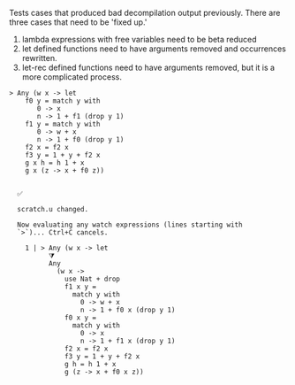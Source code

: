 Tests cases that produced bad decompilation output previously. There
are three cases that need to be 'fixed up.'
  1. lambda expressions with free variables need to be beta reduced
  2. let defined functions need to have arguments removed and
     occurrences rewritten.
  3. let-rec defined functions need to have arguments removed, but
     it is a more complicated process.

```unison
> Any (w x -> let
    f0 y = match y with
       0 -> x
       n -> 1 + f1 (drop y 1)
    f1 y = match y with
       0 -> w + x
       n -> 1 + f0 (drop y 1)
    f2 x = f2 x
    f3 y = 1 + y + f2 x
    g x h = h 1 + x
    g x (z -> x + f0 z))
```

```ucm

  ✅
  
  scratch.u changed.
  
  Now evaluating any watch expressions (lines starting with
  `>`)... Ctrl+C cancels.

    1 | > Any (w x -> let
          ⧩
          Any
            (w x ->
              use Nat + drop
              f1 x y =
                match y with
                  0 -> w + x
                  n -> 1 + f0 x (drop y 1)
              f0 x y =
                match y with
                  0 -> x
                  n -> 1 + f1 x (drop y 1)
              f2 x = f2 x
              f3 y = 1 + y + f2 x
              g h = h 1 + x
              g (z -> x + f0 x z))

```
